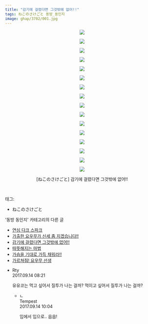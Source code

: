 ```yaml
---
title: "감기에 걸렸다면 그것밖에 없어!!"
tags: ねこのさけごと 동방_동인지
image: ghap/3702/001.jpg
---
```

<div class="article">
<p style="text-align: center; clear: none; float: none;"><img src="{{ site.nasurl }}/ghap/3702/001.jpg"/></p>
<p style="text-align: center; clear: none; float: none;"><img src="{{ site.nasurl }}/ghap/3702/002.jpg"/></p>
<p style="text-align: center; clear: none; float: none;"><img src="{{ site.nasurl }}/ghap/3702/003.jpg"/></p>
<p style="text-align: center; clear: none; float: none;"><img src="{{ site.nasurl }}/ghap/3702/004.jpg"/></p>
<p style="text-align: center; clear: none; float: none;"><img src="{{ site.nasurl }}/ghap/3702/005.jpg"/></p>
<p style="text-align: center; clear: none; float: none;"><img src="{{ site.nasurl }}/ghap/3702/006.jpg"/></p>
<p style="text-align: center; clear: none; float: none;"><img src="{{ site.nasurl }}/ghap/3702/007.jpg"/></p>
<p style="text-align: center; clear: none; float: none;"><img src="{{ site.nasurl }}/ghap/3702/008.jpg"/></p>
<p style="text-align: center; clear: none; float: none;"><img src="{{ site.nasurl }}/ghap/3702/009.jpg"/></p>
<p style="text-align: center; clear: none; float: none;"><img src="{{ site.nasurl }}/ghap/3702/010.jpg"/></p>
<p style="text-align: center; clear: none; float: none;"><img src="{{ site.nasurl }}/ghap/3702/011.jpg"/></p>
<p style="text-align: center; clear: none; float: none;"><img src="{{ site.nasurl }}/ghap/3702/012.jpg"/></p>
<p style="text-align: center; clear: none; float: none;"><img src="{{ site.nasurl }}/ghap/3702/013.jpg"/></p>
<p style="text-align: center; clear: none; float: none;"><img src="{{ site.nasurl }}/ghap/3702/014.jpg"/></p>
<p style="text-align: center; clear: none; float: none;"><img src="{{ site.nasurl }}/ghap/3702/015.jpg"/></p>
<p style="text-align: center; clear: none; float: none;"><img src="{{ site.nasurl }}/ghap/3702/016.jpg"/></p>
<p style="text-align: center; clear: none; float: none;">[ねこのさけごと] 감기에 걸렸다면 그것밖에 없어!!</p>
<p><br/></p>
</div><div class="tagTrail">
<p>태그: </p>
<ul>
<li>ねこのさけごと</li>
</ul>
</div><div class="another">
<p>'동방 동인지' 카테고리의 다른 글</p>
<ul>
<li><a href="/2017-09-13-ghap_3704">연심 다크 스파크</a></li>
<li><a href="/2017-09-13-ghap_3703">가출한 요우무가 신세 좀 지겠습니다!!</a></li>
<li><a href="/2017-09-13-ghap_3702">감기에 걸렸다면 그것밖에 없어!!</a></li>
<li><a href="/2017-09-13-ghap_3701">따뜻해지는 마법</a></li>
<li><a href="/2017-09-13-ghap_3700">가슴을 기대로 가득 채워라!!</a></li>
<li><a href="/2017-09-13-ghap_3699">가르쳐줘! 요우무 선생</a></li>
</ul>
</div><div class="cb_module cb_fluid">
<div class="cb_wrt cb_profile">
<div class="comment">
<ul>
<li class="cb_thumb_off" id="comment15082716">
<div class="cb_comment_area">
<div class="cb_info_area">
<div class="cb_section">
<span class="cb_nick_name">Rty</span>
</div>
<div class="cb_section">
<span class="cb_date">2017.09.14 08:21 </span>
</div>
</div>
<div class="cb_dsc_comment">
<p class="cb_dsc">
											유유코는 먹고 싶어서 질투가 나는 걸까? 먹이고 싶어서 질투가 나는 걸까?
										</p>
</div>
<ul>
<li class="cb_thumb_off" id="comment15082755">
<span class="cb_bu_subnode">ㄴ</span>
<div class="cb_comment_area">
<div class="cb_info_area">
<div class="cb_section">
<span class="cb_nick_name">Tempest</span>
</div>
<div class="cb_section">
<span class="cb_date">2017.09.14 10:04 </span>
</div>
</div>
<div class="cb_dsc_comment">
<p class="cb_dsc">
																입에서 입으로.. 읍읍!
															</p>
</div>
</div>
</li>
</ul>
</div></li>
</ul>
</div>
</div><!-- commentList close -->
</div>